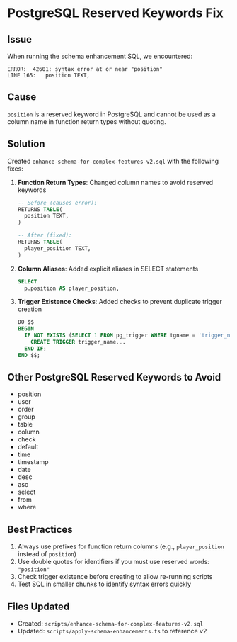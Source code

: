 # PostgreSQL Reserved Keywords Fix

## Issue
When running the schema enhancement SQL, we encountered:
```
ERROR:  42601: syntax error at or near "position"
LINE 165:   position TEXT,
```

## Cause
`position` is a reserved keyword in PostgreSQL and cannot be used as a column name in function return types without quoting.

## Solution
Created `enhance-schema-for-complex-features-v2.sql` with the following fixes:

1. **Function Return Types**: Changed column names to avoid reserved keywords
   ```sql
   -- Before (causes error):
   RETURNS TABLE(
     position TEXT,
   )
   
   -- After (fixed):
   RETURNS TABLE(
     player_position TEXT,
   )
   ```

2. **Column Aliases**: Added explicit aliases in SELECT statements
   ```sql
   SELECT 
     p.position AS player_position,
   ```

3. **Trigger Existence Checks**: Added checks to prevent duplicate trigger creation
   ```sql
   DO $$
   BEGIN
     IF NOT EXISTS (SELECT 1 FROM pg_trigger WHERE tgname = 'trigger_name') THEN
       CREATE TRIGGER trigger_name...
     END IF;
   END $$;
   ```

## Other PostgreSQL Reserved Keywords to Avoid
- position
- user
- order
- group
- table
- column
- check
- default
- time
- timestamp
- date
- desc
- asc
- select
- from
- where

## Best Practices
1. Always use prefixes for function return columns (e.g., `player_position` instead of `position`)
2. Use double quotes for identifiers if you must use reserved words: `"position"`
3. Check trigger existence before creating to allow re-running scripts
4. Test SQL in smaller chunks to identify syntax errors quickly

## Files Updated
- Created: `scripts/enhance-schema-for-complex-features-v2.sql`
- Updated: `scripts/apply-schema-enhancements.ts` to reference v2